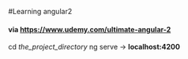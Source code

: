 #Learning angular2
#### via https://www.udemy.com/ultimate-angular-2

cd *the_project_directory*
ng serve -> **localhost:4200**